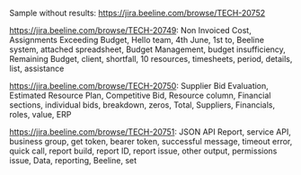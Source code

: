 ﻿Sample without results: https://jira.beeline.com/browse/TECH-20752

https://jira.beeline.com/browse/TECH-20749: Non Invoiced Cost, Assignments Exceeding Budget, Hello team, 4th June, 1st to, Beeline system, attached spreadsheet, Budget Management, budget insufficiency, Remaining Budget, client, shortfall, 10 resources, timesheets, period, details, list, assistance

https://jira.beeline.com/browse/TECH-20750: Supplier Bid Evaluation, Estimated Resource Plan, Competitive Bid, Resource column, Financial sections, individual bids, breakdown, zeros, Total, Suppliers, Financials, roles, value, ERP

https://jira.beeline.com/browse/TECH-20751: JSON API Report, service API, business group, get token, bearer token, successful message, timeout error, quick call, report build, report ID, report issue, other output, permissions issue, Data, reporting, Beeline, set